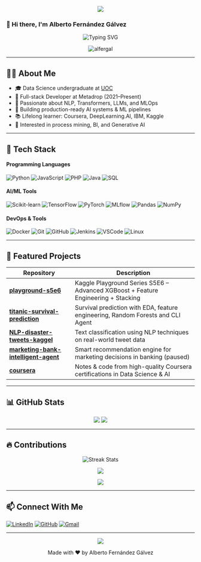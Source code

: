 <!-- HEADER IMAGE -->
<p align="center">
  <img src="https://capsule-render.vercel.app/api?type=waving&color=0e75b6&height=200&section=header&text=Hi%20there,%20I'm%20Alberto%20Fernández%20Gálvez!&fontSize=40&fontColor=ffffff&animation=fadeIn"/>
</p>

### 👋 Hi there, I'm Alberto Fernández Gálvez

<p align="center">
  <img src="https://readme-typing-svg.herokuapp.com?font=Fira+Code&duration=3000&pause=1000&center=true&vCenter=true&width=435&lines=Aspiring+Data+Scientist;Machine+Learning+%7C+AI+%7C+NLP+%7C+LLMs;Kaggle+Competitor+%7C+Full-time+Learner" alt="Typing SVG" />
</p>

<p align="center">
  <img src="https://komarev.com/ghpvc/?username=alfergal&label=Profile%20views&color=0e75b6&style=flat" alt="alfergal" />
</p>

---

## 👨‍💻 About Me

- 🎓 Data Science undergraduate at [UOC](https://www.uoc.edu/)
- 💼 Full-stack Developer at Metadrop (2021–Present)
- 🤖 Passionate about NLP, Transformers, LLMs, and MLOps
- 🚀 Building production-ready AI systems & ML pipelines
- 📚 Lifelong learner: Coursera, DeepLearning.AI, IBM, Kaggle
- 🧠 Interested in process mining, BI, and Generative AI

---

## 🔨 Tech Stack

#### Programming Languages
![Python](https://img.shields.io/badge/-Python-000?&logo=python)
![JavaScript](https://img.shields.io/badge/-JavaScript-000?&logo=javascript)
![PHP](https://img.shields.io/badge/-PHP-000?&logo=php)
![Java](https://img.shields.io/badge/-Java-000?&logo=java)
![SQL](https://img.shields.io/badge/-SQL-000?&logo=mysql)

#### AI/ML Tools
![Scikit-learn](https://img.shields.io/badge/-Sklearn-000?&logo=scikit-learn)
![TensorFlow](https://img.shields.io/badge/-TensorFlow-000?&logo=tensorflow)
![PyTorch](https://img.shields.io/badge/-PyTorch-000?&logo=pytorch)
![MLflow](https://img.shields.io/badge/-MLflow-000)
![Pandas](https://img.shields.io/badge/-Pandas-000?&logo=pandas)
![NumPy](https://img.shields.io/badge/-NumPy-000?&logo=numpy)

#### DevOps & Tools
![Docker](https://img.shields.io/badge/-Docker-000?&logo=docker)
![Git](https://img.shields.io/badge/-Git-000?&logo=git)
![GitHub](https://img.shields.io/badge/-GitHub-000?&logo=github)
![Jenkins](https://img.shields.io/badge/-Jenkins-000?&logo=jenkins)
![VSCode](https://img.shields.io/badge/-VSCode-000?&logo=visualstudiocode)
![Linux](https://img.shields.io/badge/-Linux-000?&logo=linux)

---

## 📂 Featured Projects

| Repository | Description |
|------------|-------------|
| [**playground-s5e6**](https://github.com/alfergal/playground-s5e6) | Kaggle Playground Series S5E6 – Advanced XGBoost + Feature Engineering + Stacking |
| [**titanic-survival-prediction**](https://github.com/alfergal/titanic-survival-prediction) | Survival prediction with EDA, feature engineering, Random Forests and CLI Agent |
| [**NLP-disaster-tweets-kaggel**](https://github.com/alfergal/NLP-disaster-tweets-kaggel) | Text classification using NLP techniques on real-world tweet data |
| [**marketing-bank-intelligent-agent**](https://github.com/alfergal/marketing-bank-intelligent-agent) | Smart recommendation engine for marketing decisions in banking (paused) |
| [**coursera**](https://github.com/alfergal/coursera) | Notes & code from high-quality Coursera certifications in Data Science & AI |

---

## 📊 GitHub Stats

<p align="center">
  <img src="https://github-readme-stats.vercel.app/api?username=alfergal&show_icons=true&theme=dark" />
  <img src="https://github-readme-stats.vercel.app/api/top-langs/?username=alfergal&layout=compact&theme=dark" />
</p>

---

## 🔥 Contributions

<p align="center">
  <img src="https://streak-stats.demolab.com?user=alfergal&theme=dark" alt="Streak Stats" />
</p>

<p align="center">
  <img src="https://github-readme-activity-graph.vercel.app/graph?username=alfergal&theme=github-compact" />
</p>

<p align="center">
  <img src="https://github-profile-trophy.vercel.app/?username=alfergal&theme=darkhub&no-frame=true" />
</p>

---

## 📫 Connect With Me

[![LinkedIn](https://img.shields.io/badge/LinkedIn-Alberto%20Fernández-blue?logo=linkedin)](https://www.linkedin.com/in/alberto-fernandez-galvez/)
[![GitHub](https://img.shields.io/badge/GitHub-alfergal-black?logo=github)](https://github.com/alfergal)
[![Gmail](https://img.shields.io/badge/Gmail-albertofer1997@gmail.com-red?logo=gmail)](mailto:albertofer1997@gmail.com)

---

<!-- FOOTER IMAGE -->
<p align="center">
  <img src="https://capsule-render.vercel.app/api?type=waving&color=0e75b6&height=120&section=footer"/>
</p>

<p align="center">Made with ❤️ by Alberto Fernández Gálvez</p>
